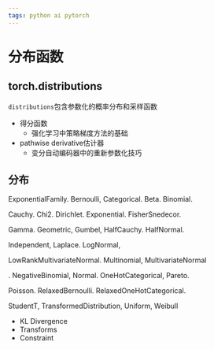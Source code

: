 ```yaml
---
tags: python ai pytorch 
---
```


# 分布函数

## torch.distributions

`distributions`包含参数化的概率分布和采样函数

- 得分函数
	- 强化学习中策略梯度方法的基础
- pathwise derivative估计器
	- 变分自动编码器中的重新参数化技巧

## 分布

ExponentialFamily. Bernoulli, Categorical. Beta. Binomial.

Cauchy. Chi2. Dirichlet. Exponential. FisherSnedecor.

Gamma. Geometric, Gumbel, HalfCauchy. HalfNormal.

Independent, Laplace. LogNormal,

LowRankMultivariateNormal. Multinomial, MultivariateNormal

. NegativeBinomial, Normal. OneHotCategorical, Pareto.

Poisson. RelaxedBernoulli. RelaxedOneHotCategorical.

StudentT, TransformedDistribution, Uniform, Weibull






- KL Divergence
- ﻿﻿Transforms
- ﻿﻿Constraint


